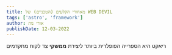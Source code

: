 ```yaml
---
title: מאחורי הקלעים (הטכניים) של WEB DEVIL
tags: ['astro', 'framework']
author: אורי נוה
publishDate: 12-03-2022
---
```


ריאקט היא הספרייה הפופלרית ביותר ליצירת **ממשקי** צד לקוח מתקדמים
